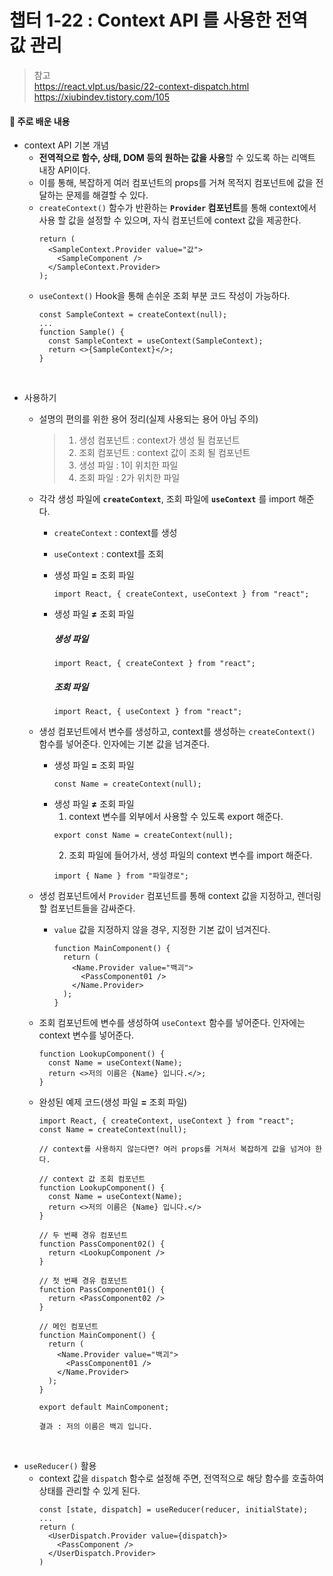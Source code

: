 # 챕터 1-22 : Context API 를 사용한 전역 값 관리

> 참고 <br> https://react.vlpt.us/basic/22-context-dispatch.html <br> https://xiubindev.tistory.com/105

#### 📕 주로 배운 내용

- context API 기본 개념
  - **전역적으로 함수, 상태, DOM 등의 원하는 값을 사용**할 수 있도록 하는 리액트 내장 API이다.
  - 이를 통해, 복잡하게 여러 컴포넌트의 props를 거쳐 목적지 컴포넌트에 값을 전달하는 문제를 해결할 수 있다.
  - `createContext()` 함수가 반환하는 **`Provider` 컴포넌트**를 통해 context에서 사용 할 값을 설정할 수 있으며, 자식 컴포넌트에 context 값을 제공한다.
    ```
    return (
      <SampleContext.Provider value="값">
        <SampleComponent />
      </SampleContext.Provider>
    );
    ```
  - `useContext()` Hook을 통해 손쉬운 조회 부분 코드 작성이 가능하다.
    ```
    const SampleContext = createContext(null);
    ...
    function Sample() {
      const SampleContext = useContext(SampleContext);
      return <>{SampleContext}</>;
    }
    ```

<br>

- 사용하기

  - 설명의 편의를 위한 용어 정리(실제 사용되는 용어 아님 주의)

    > 1. 생성 컴포넌트 : context가 생성 될 컴포넌트
    > 2. 조회 컴포넌트 : context 값이 조회 될 컴포넌트
    > 3. 생성 파일 : 1이 위치한 파일
    > 4. 조회 파일 : 2가 위치한 파일

  - 각각 생성 파일에 **`createContext`**, 조회 파일에 **`useContext`** 를 import 해준다.

    - `createContext` : context를 생성
    - `useContext` : context를 조회

    - 생성 파일 **=** 조회 파일

      ```
      import React, { createContext, useContext } from "react";
      ```

    - 생성 파일 **≠** 조회 파일
      ##### 생성 파일
      ```
      import React, { createContext } from "react";
      ```
      ##### 조회 파일
      ```
      import React, { useContext } from "react";
      ```

  - 생성 컴포넌트에서 변수를 생성하고, context를 생성하는 `createContext()` 함수를 넣어준다. 인자에는 기본 값을 넘겨준다.

    - 생성 파일 **=** 조회 파일
      ```
      const Name = createContext(null);
      ```
    - 생성 파일 **≠** 조회 파일<br>
      1. context 변수를 외부에서 사용할 수 있도록 export 해준다.
      ```
      export const Name = createContext(null);
      ```
      2. 조회 파일에 들어가서, 생성 파일의 context 변수를 import 해준다.
      ```
      import { Name } from "파일경로";
      ```

  - 생성 컴포넌트에서 `Provider` 컴포넌트를 통해 context 값을 지정하고, 렌더링 할 컴포넌트들을 감싸준다.
    - `value` 값을 지정하지 않을 경우, 지정한 기본 값이 넘겨진다.
      ```
      function MainComponent() {
        return (
          <Name.Provider value="백괴">
            <PassComponent01 />
          </Name.Provider>
        );
      }
      ```
  - 조회 컴포넌트에 변수를 생성하여 `useContext` 함수를 넣어준다. 인자에는 context 변수를 넣어준다.

    ```
    function LookupComponent() {
      const Name = useContext(Name);
      return <>저의 이름은 {Name} 입니다.</>;
    }
    ```

  - 완성된 예제 코드(생성 파일 **=** 조회 파일)

    ```
    import React, { createContext, useContext } from "react";
    const Name = createContext(null);

    // context를 사용하지 않는다면? 여러 props를 거쳐서 복잡하게 값을 넘겨야 한다.

    // context 값 조회 컴포넌트
    function LookupComponent() {
      const Name = useContext(Name);
      return <>저의 이름은 {Name} 입니다.</>
    }

    // 두 번째 경유 컴포넌트
    function PassComponent02() {
      return <LookupComponent />
    }

    // 첫 번째 경유 컴포넌트
    function PassComponent01() {
      return <PassComponent02 />
    }

    // 메인 컴포넌트
    function MainComponent() {
      return (
        <Name.Provider value="백괴">
          <PassComponent01 />
        </Name.Provider>
      );
    }

    export default MainComponent;
    ```

    ```
    결과 : 저의 이름은 백괴 입니다.
    ```

<br>

- `useReducer()` 활용
  - context 값을 `dispatch` 함수로 설정해 주면, 전역적으로 해당 함수를 호출하여 상태를 관리할 수 있게 된다.
    ```
    const [state, dispatch] = useReducer(reducer, initialState);
    ...
    return (
      <UserDispatch.Provider value={dispatch}>
        <PassComponent />
      </UserDispatch.Provider>
    )
    ```

